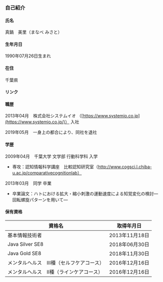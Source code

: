 ### 自己紹介

#### 氏名

真鍋　美里（まなべ  みさと）

#### 生年月日

1990年07月26日生まれ

#### 在住

千葉県

#### リンク

[Email]: mnbee33@gmail.com
[Twitter]: https://twitter.com/nabeuhdon
[Github]: https://github.com/Mnbee33

#### 職歴

2013年04月　株式会社システムイオ （[https://www.systemio.co.jp](https://www.systemio.co.jp/)） 入社

2019年05月　一身上の都合により、同社を退社

#### 学歴

2009年04月　千葉大学 文学部 行動科学科 入学

- 専攻：認知情報科学講座　比較認知研究室（http://www.cogsci.l.chiba-u.ac.jp/comparativecognitionlab）

2013年03月　同学 卒業

- 卒業論文：ハトにおける拡大・縮小刺激の運動速度による知覚変化の検討―回転螺旋パターンを用いて―

#### 保有資格

| 資格名                                  | 取得年月日     |
| --------------------------------------- | -------------- |
| 基本情報技術者                          | 2013年11月18日 |
| Java Silver SE8                         | 2018年06月30日 |
| Java Gold SE8                           | 2018年11月30日 |
| メンタルヘルス　Ⅲ種（セルフケアコース） | 2016年12月16日 |
| メンタルヘルス　Ⅱ種（ラインケアコース） | 2016年12月16日 |

